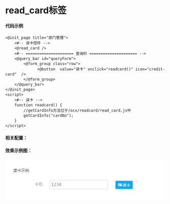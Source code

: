 # read\_card标签

#### 代码示例

```
<@init_page title="部门管理">
    <#-- 读卡控件 -->
    <@read_card />
    <#-- ===================== 查询栏 ===================== -->
    <@query_bar id="queryForm">
        <@form_group class="row">
              <@button  value="读卡" onclick="readcard()" icon="credit-card"  />
        </@form_group>
    </@query_bar>
</@init_page>
<script>
    <#-- 读卡 -->
    function readcard() {
        //getCardInfo方法位于/ocx/readcard/read_card.js中
        getCardInfo("cardNo");
    }
</script>
```

#### 相关配置：



#### 效果示例图：

![](/assets/readcard1.png)

#### 




